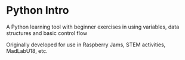 # Python Intro

A Python learning tool with beginner exercises in using variables, data structures and basic control flow

Originally developed for use in Raspberry Jams, STEM activities, MadLabU18, etc.
